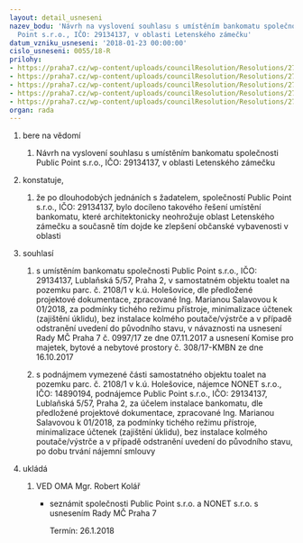 ```yaml
---
layout: detail_usneseni
nazev_bodu: 'Návrh na vyslovení souhlasu s umístěním bankomatu společnosti Public
  Point s.r.o., IČO: 29134137, v oblasti Letenského zámečku'
datum_vzniku_usneseni: '2018-01-23 00:00:00'
cislo_usneseni: 0055/18-R
prilohy:
- https://praha7.cz/wp-content/uploads/councilResolution/Resolutions/27097/export/01_PublicPoint341~319154.docx
- https://praha7.cz/wp-content/uploads/councilResolution/Resolutions/27097/export/02_PublicPoint341~319153.pdf
- https://praha7.cz/wp-content/uploads/councilResolution/Resolutions/27097/export/03_PublicPoint341~319152.pdf
- https://praha7.cz/wp-content/uploads/councilResolution/Resolutions/27097/export/04_PublicPoint341~319151.pdf
- https://praha7.cz/wp-content/uploads/councilResolution/Resolutions/27097/export/export~319835.pdf
organ: rada
---
```

<ol id="urzList" class="urzList_view"><li id="" class="urzClass1"><span name="1">bere na vědomí</span><ol class="urzOlClass decimal "><li style="text-align: left;" id="" class="urzClass2"><span><p>Návrh na vyslovení souhlasu s umístěním bankomatu společnosti Public Point s.r.o., IČO: 29134137, v oblasti Letenského zámečku</p></span></li></ol></li><li id="" class="urzClass1"><span name="50">konstatuje,</span><ol class="urzOlClass decimal "><li style="text-align: left;" id="" class="urzClass2"><span><p>že po dlouhodobých jednáních s žadatelem, společností Public Point s.r.o., IČO: 29134137, bylo docíleno takového řešení umístění bankomatu, které architektonicky neohrožuje oblast Letenského zámečku a současně tím dojde ke zlepšení občanské vybavenosti v oblasti<br></p></span></li></ol></li><li id="" class="urzClass1"><span name="26">souhlasí</span><ol class="urzOlClass decimal "><li style="text-align: left;" id="" class="urzClass2"><span><p>s umístěním bankomatu společnosti Public Point s.r.o., IČO: 29134137, Lublaňská 5/57, Praha 2, v samostatném objektu toalet na pozemku parc. č. 2108/1 v k.ú. Holešovice, dle předložené projektové dokumentace, zpracované Ing. Marianou Salavovou k 01/2018, za podmínky tichého režimu přístroje, minimalizace účtenek (zajištění úklidu), bez instalace kolmého poutače/výstrče a v případě odstranění uvedení do původního stavu, v návaznosti na usnesení Rady MČ Praha 7 č. 0997/17 ze dne 07.11.2017 a usnesení Komise pro majetek, bytové a nebytové prostory č. 308/17-KMBN ze dne 16.10.2017<br></p></span></li><li style="text-align: left;" id="" class="urzClass2"><span><p>s podnájmem vymezené části samostatného objektu toalet na pozemku parc. č. 2108/1 v k.ú. Holešovice, nájemce NONET s.r.o., IČO: 14890194, podnájemce Public Point s.r.o., IČO: 29134137, Lublaňská 5/57, Praha 2, za účelem instalace bankomatu, dle předložené projektové dokumentace, zpracované Ing. Marianou Salavovou k 01/2018, za podmínky tichého režimu přístroje, minimalizace účtenek (zajištění úklidu), bez instalace kolmého poutače/výstrče a v případě odstranění uvedení do původního stavu, po dobu trvání nájemní smlouvy<br></p></span></li></ol></li><li class="urzClass1" id="urzUkoly"><span name="1">ukládá</span><ol class="urzOlClass"><li class="urzClass2"><span><p>VED OMA Mgr. Robert Kolář</p></span><ul class="urzUlClass"><li class="urzClass3"><span><p>seznámit společnosti Public Point s.r.o. a NONET s.r.o. s usnesením Rady MČ Praha 7</p></span><span class="urzUkolTermin">  Termín:&nbsp;26.1.2018</span></li></ul></li></ol></li></ol>